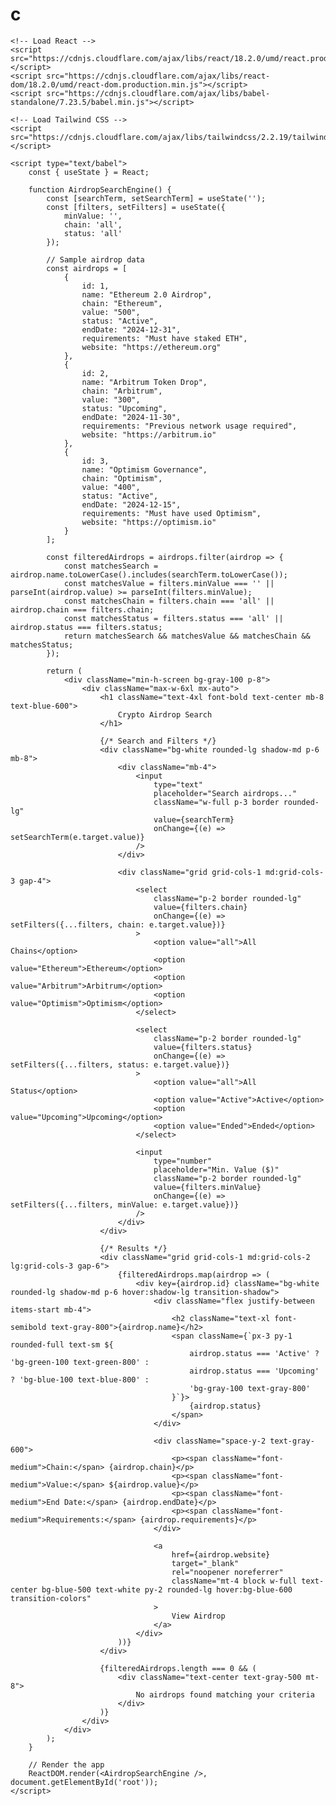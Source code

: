 # c
<!DOCTYPE html>
<html lang="en">
<head>
    <meta charset="UTF-8">
    <meta name="viewport" content="width=device-width, initial-scale=1.0">
    <title>Crypto Airdrop Search Engine</title>
    
    <!-- Load React -->
    <script src="https://cdnjs.cloudflare.com/ajax/libs/react/18.2.0/umd/react.production.min.js"></script>
    <script src="https://cdnjs.cloudflare.com/ajax/libs/react-dom/18.2.0/umd/react-dom.production.min.js"></script>
    <script src="https://cdnjs.cloudflare.com/ajax/libs/babel-standalone/7.23.5/babel.min.js"></script>
    
    <!-- Load Tailwind CSS -->
    <script src="https://cdnjs.cloudflare.com/ajax/libs/tailwindcss/2.2.19/tailwind.min.js"></script>
</head>
<body>
    <div id="root"></div>

    <script type="text/babel">
        const { useState } = React;

        function AirdropSearchEngine() {
            const [searchTerm, setSearchTerm] = useState('');
            const [filters, setFilters] = useState({
                minValue: '',
                chain: 'all',
                status: 'all'
            });

            // Sample airdrop data
            const airdrops = [
                {
                    id: 1,
                    name: "Ethereum 2.0 Airdrop",
                    chain: "Ethereum",
                    value: "500",
                    status: "Active",
                    endDate: "2024-12-31",
                    requirements: "Must have staked ETH",
                    website: "https://ethereum.org"
                },
                {
                    id: 2,
                    name: "Arbitrum Token Drop",
                    chain: "Arbitrum",
                    value: "300",
                    status: "Upcoming",
                    endDate: "2024-11-30",
                    requirements: "Previous network usage required",
                    website: "https://arbitrum.io"
                },
                {
                    id: 3,
                    name: "Optimism Governance",
                    chain: "Optimism",
                    value: "400",
                    status: "Active",
                    endDate: "2024-12-15",
                    requirements: "Must have used Optimism",
                    website: "https://optimism.io"
                }
            ];

            const filteredAirdrops = airdrops.filter(airdrop => {
                const matchesSearch = airdrop.name.toLowerCase().includes(searchTerm.toLowerCase());
                const matchesValue = filters.minValue === '' || parseInt(airdrop.value) >= parseInt(filters.minValue);
                const matchesChain = filters.chain === 'all' || airdrop.chain === filters.chain;
                const matchesStatus = filters.status === 'all' || airdrop.status === filters.status;
                return matchesSearch && matchesValue && matchesChain && matchesStatus;
            });

            return (
                <div className="min-h-screen bg-gray-100 p-8">
                    <div className="max-w-6xl mx-auto">
                        <h1 className="text-4xl font-bold text-center mb-8 text-blue-600">
                            Crypto Airdrop Search
                        </h1>
                        
                        {/* Search and Filters */}
                        <div className="bg-white rounded-lg shadow-md p-6 mb-8">
                            <div className="mb-4">
                                <input
                                    type="text"
                                    placeholder="Search airdrops..."
                                    className="w-full p-3 border rounded-lg"
                                    value={searchTerm}
                                    onChange={(e) => setSearchTerm(e.target.value)}
                                />
                            </div>
                            
                            <div className="grid grid-cols-1 md:grid-cols-3 gap-4">
                                <select
                                    className="p-2 border rounded-lg"
                                    value={filters.chain}
                                    onChange={(e) => setFilters({...filters, chain: e.target.value})}
                                >
                                    <option value="all">All Chains</option>
                                    <option value="Ethereum">Ethereum</option>
                                    <option value="Arbitrum">Arbitrum</option>
                                    <option value="Optimism">Optimism</option>
                                </select>
                                
                                <select
                                    className="p-2 border rounded-lg"
                                    value={filters.status}
                                    onChange={(e) => setFilters({...filters, status: e.target.value})}
                                >
                                    <option value="all">All Status</option>
                                    <option value="Active">Active</option>
                                    <option value="Upcoming">Upcoming</option>
                                    <option value="Ended">Ended</option>
                                </select>
                                
                                <input
                                    type="number"
                                    placeholder="Min. Value ($)"
                                    className="p-2 border rounded-lg"
                                    value={filters.minValue}
                                    onChange={(e) => setFilters({...filters, minValue: e.target.value})}
                                />
                            </div>
                        </div>
                        
                        {/* Results */}
                        <div className="grid grid-cols-1 md:grid-cols-2 lg:grid-cols-3 gap-6">
                            {filteredAirdrops.map(airdrop => (
                                <div key={airdrop.id} className="bg-white rounded-lg shadow-md p-6 hover:shadow-lg transition-shadow">
                                    <div className="flex justify-between items-start mb-4">
                                        <h2 className="text-xl font-semibold text-gray-800">{airdrop.name}</h2>
                                        <span className={`px-3 py-1 rounded-full text-sm ${
                                            airdrop.status === 'Active' ? 'bg-green-100 text-green-800' :
                                            airdrop.status === 'Upcoming' ? 'bg-blue-100 text-blue-800' :
                                            'bg-gray-100 text-gray-800'
                                        }`}>
                                            {airdrop.status}
                                        </span>
                                    </div>
                                    
                                    <div className="space-y-2 text-gray-600">
                                        <p><span className="font-medium">Chain:</span> {airdrop.chain}</p>
                                        <p><span className="font-medium">Value:</span> ${airdrop.value}</p>
                                        <p><span className="font-medium">End Date:</span> {airdrop.endDate}</p>
                                        <p><span className="font-medium">Requirements:</span> {airdrop.requirements}</p>
                                    </div>
                                    
                                    <a
                                        href={airdrop.website}
                                        target="_blank"
                                        rel="noopener noreferrer"
                                        className="mt-4 block w-full text-center bg-blue-500 text-white py-2 rounded-lg hover:bg-blue-600 transition-colors"
                                    >
                                        View Airdrop
                                    </a>
                                </div>
                            ))}
                        </div>
                        
                        {filteredAirdrops.length === 0 && (
                            <div className="text-center text-gray-500 mt-8">
                                No airdrops found matching your criteria
                            </div>
                        )}
                    </div>
                </div>
            );
        }

        // Render the app
        ReactDOM.render(<AirdropSearchEngine />, document.getElementById('root'));
    </script>
</body>
</html>

